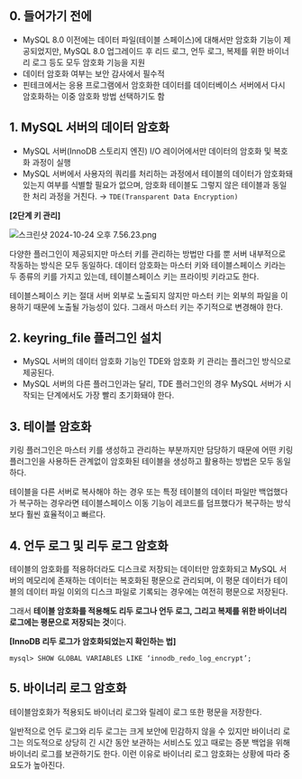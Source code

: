 ## 0. 들어가기 전에

-   MySQL 8.0 이전에는 데이터 파일(테이블 스페이스)에 대해서만 암호화 기능이 제공되었지만, MySQL 8.0 업그레이드 후 리드 로그, 언두 로그, 복제를 위한 바이너리 로그 등도 모두 암호화 기능을 지원
-   데이터 암호화 여부는 보안 감사에서 필수적
-   핀테크에서는 응용 프로그램에서 암호화한 데이터를 데이터베이스 서버에서 다시 암호화하는 이중 암호화 방법 선택하기도 함

## 1. MySQL 서버의 데이터 암호화

-   MySQL 서버(InnoDB 스토리지 엔진) I/O 레이어에서만 데이터의 암호화 및 복호화 과정이 실행
-   MySQL 서버에서 사용자의 쿼리를 처리하는 과정에서 테이블의 데이터가 암호화돼 있는지 여부를 식별할 필요가 없으며, 암호화 테이블도 그렇지 않은 테이블과 동일한 처리 과정을 거친다. → `TDE(Transparent Data Encryption)`

**[2단계 키 관리]**

![스크린샷 2024-10-24 오후 7.56.23.png](https://prod-files-secure.s3.us-west-2.amazonaws.com/9f0c08f1-728e-42d2-bbf3-345b741ebfc9/17759112-72ca-425a-8fc4-65d4c50a8fbc/%E1%84%89%E1%85%B3%E1%84%8F%E1%85%B3%E1%84%85%E1%85%B5%E1%86%AB%E1%84%89%E1%85%A3%E1%86%BA_2024-10-24_%E1%84%8B%E1%85%A9%E1%84%92%E1%85%AE_7.56.23.png)

다양한 플러그인이 제공되지만 마스터 키를 관리하는 방법만 다를 뿐 서버 내부적으로 작동하는 방식은 모두 동일하다. 데이터 암호화는 마스터 키와 테이블스페이스 키라는 두 종류의 키를 가지고 있는데, 테이블스페이스 키는 프라이빗 키라고도 한다.

테이블스페이스 키는 절대 서버 외부로 노출되지 않지만 마스터 키는 외부의 파일을 이용하기 때문에 노출될 가능성이 있다. 그래서 마스터 키는 주기적으로 변경해야 한다.

## 2. keyring_file 플러그인 설치

-   MySQL 서버의 데이터 암호화 기능인 TDE와 암호화 키 관리는 플러그인 방식으로 제공된다.
-   MySQL 서버의 다른 플러그인과는 달리, TDE 플러그인의 경우 MySQL 서버가 시작되는 단계에서도 가장 빨리 초기화돼야 한다.

## 3. 테이블 암호화

키링 플러그인은 마스터 키를 생성하고 관리하는 부분까지만 담당하기 때문에 어떤 키링 플러그인을 사용하든 관계없이 암호화된 테이블을 생성하고 활용하는 방법은 모두 동일하다.

테이블을 다른 서버로 복사해야 하는 경우 또는 특정 테이블의 데이터 파일만 백업했다가 복구하는 경우라면 테이블스페이스 이동 기능이 레코드를 덤프했다가 복구하는 방식보다 훨씬 효율적이고 빠르다.

## 4. 언두 로그 및 리두 로그 암호화

테이블의 암호화를 적용하더라도 디스크로 저장되는 데이터만 암호화되고 MySQL 서버의 메모리에 존재하는 데이터는 복호화된 평문으로 관리되며, 이 평문 데이터가 테이블의 데이터 파일 이외의 디스크 파일로 기록되는 경우에는 여전히 평문으로 저장된다.

그래서 **테이블 암호화를 적용해도 리두 로그나 언두 로그, 그리고 복제를 위한 바이너리 로그에는 평문으로 저장되는 것**이다.

**[InnoDB 리두 로그가 암호화되었는지 확인하는 법]**

`mysql> SHOW GLOBAL VARIABLES LIKE ‘innodb_redo_log_encrypt’;`

## 5. 바이너리 로그 암호화

테이블암호화가 적용되도 바이너리 로그와 릴레이 로그 또한 평문을 저장한다.

일반적으로 언두 로그와 리두 로그는 크게 보안에 민감하지 않을 수 있지만 바이너리 로그는 의도적으로 상당히 긴 시간 동안 보관하는 서비스도 있고 때로는 증분 백업을 위해 바이너리 로그를 보관하기도 한다. 이런 이유로 바이너리 로그 암호화는 상황에 따라 중요도가 높아진다.
